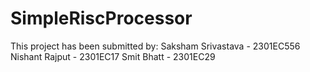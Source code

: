 # SimpleRiscProcessor
This project has been submitted by:
Saksham Srivastava - 2301EC556
Nishant Rajput - 2301EC17
Smit Bhatt - 2301EC29
